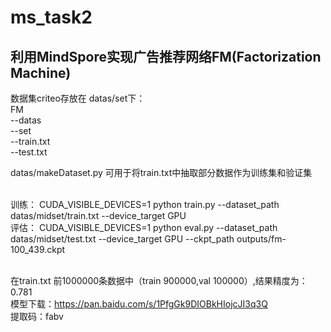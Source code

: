 # ms_task2

## 利用MindSpore实现广告推荐网络FM(Factorization Machine)

数据集criteo存放在 datas/set下：<br />
  FM <br />
  --datas <br />
    --set <br />
      --train.txt <br />
      --test.txt <br />
      
datas/makeDataset.py 可用于将train.txt中抽取部分数据作为训练集和验证集<br /><br />


训练：
CUDA_VISIBLE_DEVICES=1 python train.py --dataset_path datas/midset/train.txt --device_target GPU <br />
评估：
CUDA_VISIBLE_DEVICES=1 python eval.py --dataset_path datas/midset/test.txt --device_target GPU --ckpt_path outputs/fm-100_439.ckpt<br /><br />

在train.txt 前1000000条数据中（train 900000,val 100000）,结果精度为：0.781 <br />
模型下载：https://pan.baidu.com/s/1PfgGk9DIOBkHIojcJI3q3Q <br />
提取码：fabv <br />

